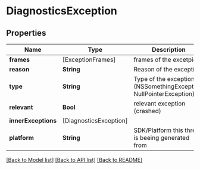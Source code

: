 # DiagnosticsException

## Properties
Name | Type | Description | Notes
------------ | ------------- | ------------- | -------------
**frames** | [ExceptionFrames] | frames of the excetpion | 
**reason** | **String** | Reason of the exception | [optional] 
**type** | **String** | Type of the exception (NSSomethingException, NullPointerException) | [optional] 
**relevant** | **Bool** | relevant exception (crashed) | [optional] 
**innerExceptions** | [DiagnosticsException] |  | [optional] 
**platform** | **String** | SDK/Platform this thread is beeing generated from | [optional] 

[[Back to Model list]](../README.md#documentation-for-models) [[Back to API list]](../README.md#documentation-for-api-endpoints) [[Back to README]](../README.md)


